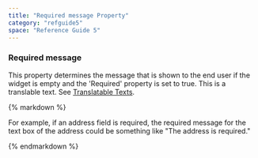 ```yaml
---
title: "Required message Property"
category: "refguide5"
space: "Reference Guide 5"
---
```

### Required message

This property determines the message that is shown to the end user if the widget is empty and the 'Required' property is set to true. This is a translable text. See [Translatable Texts](/refguide5/translatable-texts).

<div class="alert alert-info">{% markdown %}

For example, if an address field is required, the required message for the text box of the address could be something like "The address is required."

{% endmarkdown %}</div>